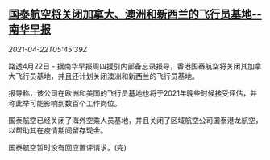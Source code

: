 <!--1619071262000-->
[国泰航空将关闭加拿大、澳洲和新西兰的飞行员基地--南华早报](https://cn.reuters.com/article/cathy-pacific-air-bases-0422-idCNKBS2C90IA)
------

<div><i>2021-04-22T05:45:39Z</i></div><p>路透4月22日 - 据南华早报周四援引内部备忘录报导，香港国泰航空将关闭其加拿大飞行员基地，并且还计划关闭澳洲和新西兰的飞行员基地。</p><p>报导称，该公司在欧洲和美国的飞行员基地也将于2021年晚些时候接受评估，并称此举可能影响到数百个工作岗位。</p><p>国泰航空已经关闭了海外空乘人员基地，并且关闭了区域航空公司国泰港龙航空，以帮助其在疫情期间留存现金。</p><p>国泰航空暂时没有回应置评请求。(完)</p>
